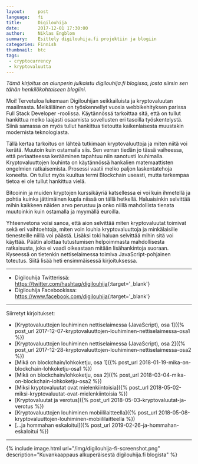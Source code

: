```yaml
---
layout:     post
language:   fi
title:      Digilouhija
date:       2017-12-01 17:30:00
author:     Niklas Engblom
summary:    Esittely digilouhija.fi projektiin ja blogiin
categories: Finnish
thumbnail:  btc
tags:
 - cryptocurrency
 - kryptovaluutta
---
```


*Tämä kirjoitus on alunperin julkaistu digilouhija.fi blogissa, josta siirsin sen tähän henkilökohtaiseen blogiini.*

Moi! Tervetuloa lukemaan Digilouhijan seikkailuista ja kryptovaluutan maailmasta. Meikäläinen on työskennellyt vuosia webbikehityksen parissa Full Stack Developer -roolissa. Käytännössä tarkoittaa sitä, että on tullut hankittua melko laajasti osaamista sovellusten eri tasoilla työskentelystä. Siinä samassa on myös tullut hankittua tietoutta kaikenlaisesta muustakin modernista teknologiasta.

Tällä kertaa tarkoitus on lähteä tutkimaan kryptovaluuttoja ja miten niitä voi kerätä. Muutoin kuin ostamalla siis. Sen verran tiedän jo tässä vaiheessa, että periaatteessa kerääminen tapahtuu niin sanotusti louhimalla. Kryptovaluuttojen louhinta on käytännössä hankalien matemaattisten ongelmien ratkaisemista. Prosessi vaatii melko paljon laskentatehoja koneelta. On tullut myös kuultua termi Blockchain useasti, mutta tarkempaa tietoa ei ole tullut hankittua vielä.

Bitcoinin ja muiden kryptojen kurssikäyriä katsellessa ei voi kuin ihmetellä ja pohtia kuinka jättimäinen kupla niissä on tällä hetkellä. Haluaisinkin selvittää mihin kaikkeen näiden arvo perustuu ja onko niillä mahdollista tienata muutoinkin kuin ostamalla ja myymällä euroilla.

Yhteenvetona voisi sanoa, että aion selvittää miten kryptovaluutat toimivat sekä eri vaihtoehtoja, miten voin louhia kryptovaluuttoja ja minkälaisille tienesteille niillä voi päästä. Lisäksi toki haluan selvittää mihin sitä voi käyttää. Päätin aloittaa tutustumisen helpoimmasta mahdollisesta ratkaisusta, joka ei vaadi oikeastaan mitään lisähankintoja suoraan. Kyseessä on tietenkin nettiselaimessa toimiva JavaScript-pohjainen toteutus. Siitä lisää heti ensimmäisessä kirjoituksessa.

---

* Digilouhija Twitterissä: <https://twitter.com/hashtag/digilouhija>{:target='_blank'}
* Digilouhija Facebookissa: <https://www.facebook.com/digilouhija>{:target='_blank'}

---

Siirretyt kirjoitukset:

* [Kryptovaluuttojen louhiminen nettiselaimessa (JavaScript), osa 1]({% post_url 2017-12-07-kryptovaluuttojen-louhiminen-nettiselaimessa-osa1 %})
* [Kryptovaluuttojen louhiminen nettiselaimessa (JavaScript), osa 2]({% post_url 2017-12-28-kryptovaluuttojen-louhiminen-nettiselaimessa-osa2 %})
* [Mikä on blockchain/lohkoketju, osa 1]({% post_url 2018-01-19-mika-on-blockchain-lohkoketju-osa1 %})
* [Mikä on blockchain/lohkoketju, osa 2]({% post_url 2018-03-04-mika-on-blockchain-lohkoketju-osa2 %})
* [Miksi kryptovaluutat ovat mielenkiintoisia]({% post_url 2018-05-02-miksi-kryptovaluutat-ovat-mielenkiintoisia %})
* [Kryptovaluutat ja verotus]({% post_url 2018-05-03-kryptovaluutat-ja-verotus %})
* [Kryptovaluuttojen louhiminen mobiililaitteella]({% post_url 2018-05-08-kryptovaluuttojen-louhiminen-mobiililaitteella  %})
* [...ja hommahan eskaloitui]({% post_url 2019-02-26-ja-hommahan-eskaloitui %})

---

{% include image.html url="/img/digilouhija-fi-screenshot.png" description="Kuvankaappaus alkuperäisestä digilouhija.fi blogista" %}
